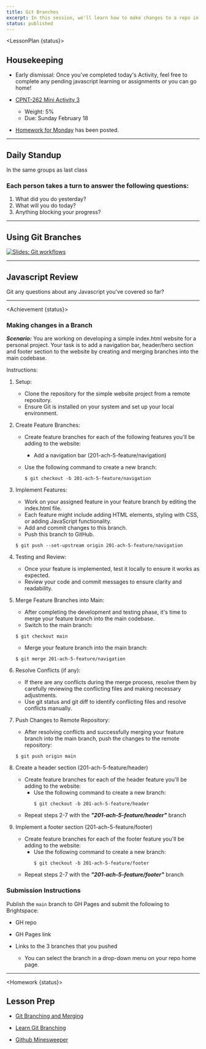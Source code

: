 ```yaml
---
title: Git Branches
excerpt: In this session, we'll learn how to make changes to a repo in a branch!
status: published
---
```


<script>
	import Homework from "$lib/components/Homework.svelte";
	import LessonPlan from "$lib/components/LessonPlan.svelte";
	import Achievement from "$lib/components/Achievement.svelte";
</script>

<LessonPlan {status}>

<h2>Housekeeping</h2>

- Early dismissal: Once you've completed today's Activity, feel free to complete any pending javascript learning or assignments or you can go home!

- [CPNT-262 Mini Activity 3](/courses/cpnt-262/assessments/activity-3)
	- Weight: 5%
	- Due: Sunday February 18

- [Homework for Monday](/courses/cpnt-201/assessments/assignment-3) has been posted.

---

<h2>Daily Standup</h2>

In the same groups as last class

### Each person takes a turn to answer the following questions:

1.  What did you do yesterday?
2.  What will you do today?
3.  Anything blocking your progress?

---

<h2>Using Git Branches</h2>

[![Slides: Git workflows](/images/slides/cpnt-201/git-workflows.png)](/slides/cpnt-201/git-collaboration)

---

<h2>Javascript Review</h2>

Git any questions about any Javascript you've covered so far?

---

</LessonPlan>

<Achievement {status}>

### Making changes in a Branch

***Scenario:*** You are working on developing a simple index.html website for a personal project. Your task is to add a navigation bar, header/hero section and footer section to the website by creating and merging branches into the main codebase.

Instructions:

1. Setup:
	- Clone the repository for the simple website project from a remote repository.
	- Ensure Git is installed on your system and set up your local environment.

2. Create Feature Branches:
	- Create feature branches for each of the following features you'll be adding to the website:
		- Add a navigation bar (201-ach-5-feature/navigation)

	- Use the following command to create a new branch:
	
		```
		$ git checkout -b 201-ach-5-feature/navigation
		```

3. Implement Features:
	- Work on your assigned feature in your feature branch by editing the index.html file.
	- Each feature might include adding HTML elements, styling with CSS, or adding JavaScript
	functionality.
	- Add and commit changes to this branch.
	- Push this branch to GitHub.

	```
	$ git push --set-upstream origin 201-ach-5-feature/navigation
	```

4. Testing and Review:
	- Once your feature is implemented, test it locally to ensure it works as expected.
	- Review your code and commit messages to ensure clarity and readability.

5. Merge Feature Branches into Main:
	- After completing the development and testing phase, it's time to merge your feature branch into the main codebase.
	- Switch to the main branch:

	```
	$ git checkout main
	```
	- Merge your feature branch into the main branch:

	```
	$ git merge 201-ach-5-feature/navigation
	```

6. Resolve Conflicts (if any):
	- If there are any conflicts during the merge process, resolve them by carefully reviewing the conflicting files and making necessary adjustments.
	- Use git status and git diff to identify conflicting files and resolve conflicts manually.

7. Push Changes to Remote Repository:
	- After resolving conflicts and successfully merging your feature branch into the main branch, push the changes to the remote repository:

	```	
	$ git push origin main
	```

8. Create a header section (201-ach-5-feature/header)
	- Create feature branches for each of the header feature you'll be adding to the website:
		- Use the following command to create a new branch:
			```
			$ git checkout -b 201-ach-5-feature/header
			```
	- Repeat steps 2-7 with the ***"201-ach-5-feature/header"*** branch

9. Implement a footer section (201-ach-5-feature/footer)
	- Create feature branches for each of the footer feature you'll be adding to the website:
		- Use the following command to create a new branch:
			```
			$ git checkout -b 201-ach-5-feature/footer
			```
	- Repeat steps 2-7 with the ***"201-ach-5-feature/footer"*** branch

### Submission Instructions
Publish the `main` branch to GH Pages and submit the following to Brightspace:
- GH repo

- GH Pages link

- Links to the 3 branches that you pushed
	- You can select the branch in a drop-down menu on your repo home page.

</Achievement>

---

<Homework {status}>

<h2>Lesson Prep</h2>

- [Git Branching and Merging](https://www.git-tower.com/learn/git/ebook/en/desktop-gui/branching-merging/stashing#start)

- [Learn Git Branching](https://learngitbranching.js.org/)

- [Github Minesweeper](https://profy.dev/project/github-minesweeper)

</Homework>